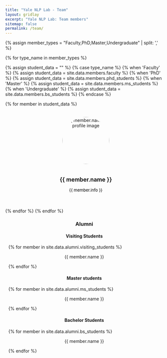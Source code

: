 ```yaml
---
title: "Yale NLP Lab - Team"
layout: gridlay
excerpt: "Yale NLP Lab: Team members"
sitemap: false
permalink: /team/
---
```

<style>
  .card {
      position: relative;
      width: 100%;
      height: 210pt;
      padding: 5px;
      border-radius: 8px;
      text-align: center;
      overflow: hidden;
      display: flex;
      flex-direction: column;
      margin-bottom: 20px;
  }

  .details-container {
      position: absolute;
      top: 0;
      left: 0;
      width: 100%;
      height: 100%;
      background-color: rgba(255, 140, 0, 0.95);
      z-index: 10;
      color: white;
      padding: 10px;
      opacity: 0;
      transition: all 0.5s cubic-bezier(0.68, -0.55, 0.27, 1.55);
      display: flex;
      flex-direction: column;

      transform: translateY(-100%); 
      max-height: 0;
      overflow: hidden;
  }

  .details-container.active {
      opacity: 1;
      transform: translateY(0);
      max-height: 210pt;
  }

  .details-container h2, .card-body h2 {
      text-align: center;
      font-size: large;
      font-weight: 600;
  }

  .details-container p, .card-body p {
      text-align: center;
      font-size: small;
  }

  .avatar {
      width: 150px;
      height: 150px;
      margin: 0 auto;
      overflow: hidden;
      border-radius: 50%;
      display: flex;
      align-items: center;   /* Vertically centers the content */
      justify-content: center;   /* Horizontally centers the content */
      overflow: hidden;
  }
  
  .avatar img {
    width: 100%;
    height: 100%;
    object-fit: cover;   /* This ensures the image will cover its parent without being stretched */
    border-radius: 50%;
    object-fit: cover;   /* Ensures the image covers its parent without being stretched */
    object-position: center;
  }

  .card-body {
      color: black;
  }

  .icons {
      display: flex;
      justify-content: center;
  }

  .icon {
      width: 24px;
      height: 24px;
      fill: white;
  }

  ul.no-indent {
    margin-left: 0;
    padding-left: 1em;
    text-align: left;
  }
  ul.no-indent li {
    margin: 0;
    style="text-align:left"
  }
</style>

<script>
  document.addEventListener("DOMContentLoaded", function() {
    const cards = document.querySelectorAll(".card");
    
    cards.forEach(card => {
      card.addEventListener("mouseenter", function() {
        const details = this.querySelector(".details-container");
        if (details) {
          details.classList.add("active");
        }
      });

      card.addEventListener("mouseleave", function() {
        const details = this.querySelector(".details-container");
        if (details) {
          details.classList.remove("active");
        }
      });
    });
  });
</script>

<link rel="stylesheet" href="https://cdnjs.cloudflare.com/ajax/libs/font-awesome/5.15.3/css/all.min.css">
<link rel="stylesheet" href="https://cdn.jsdelivr.net/gh/jpswalsh/academicons@1/css/academicons.min.css">
<link rel="stylesheet" href="https://maxcdn.bootstrapcdn.com/bootstrap/3.3.7/css/bootstrap.min.css">


<div class="row">
{% assign member_types = "Faculty,PhD,Master,Undergraduate" | split: ',' %}

{% for type_name in member_types %}

{% assign student_data = "" %}
{% case type_name %}
  {% when 'Faculty' %}
    {% assign student_data = site.data.members.faculty %}
  {% when 'PhD' %}
    {% assign student_data = site.data.members.phd_students %}
  {% when 'Master' %}
    {% assign student_data = site.data.members.ms_students %}
  {% when 'Undergraduate' %}
    {% assign student_data = site.data.members.bs_students %}
{% endcase %}

{% for member in student_data %}
<div class="col-lg-3 col-md-4 col-sm-6 col-xs-12 mb-4">
<div class="card">
<div class="details-container">
  <h2>{{ member.name }}</h2>
  <div class="icons">
  {% if member.homepage %}
  <a href="{{ member.homepage }}"><i class="fas fa-home pr-1 icon" style="color: white;"></i></a>
  {% endif %}
  {% if member.github %}
  <a href="{{ member.github }}"><i class="fab fa-github icon" style="color: white;"></i></a>
  {% endif %}
  {% if member.google_scholar %}
  <a href="{{ member.google_scholar }}"><i class="ai ai-google-scholar ai-lg icon" style="color: white;"></i></a>
  {% endif %}
  {% if member.twitter %}
  <a href="{{ member.twitter }}"><i class="fab fa-twitter icon" style="color: white;"></i></a>
  {% endif %}
  </div>

  <ul style="overflow: hidden" class="no-indent">
  {% if member.interests %}  
      {% for interest in (member.interests) %}
            <li> {{ interest }} </li>
      {% endfor %}
  {% endif %}  
  </ul>
</div>

  <figure class="flex-col bg-base-100">
  <div class="avatar inline-flex place-content-center place-items-start rounded-full bg-gradient-to-r from-cyan-500 to-blue-500">
  <img src="{{ site.url }}{{ site.baseurl }}/images/teampic/{{ member.photo }}" alt="{{ member.name }} profile image" class="w-full h-auto rounded-full" />
  </div>
  </figure>
  <div class="card-body">
  <h2>{{ member.name }}</h2>
  <p>{{ member.info }}</p>
  </div>
</div>
</div>
{% endfor %}
{% endfor %}
</div>


<div class="row" style="margin-bottom: 50px; margin-left: 10px; margin-right: 10px">
<h3 style="text-align: center;"> Alumni </h3>

<div class="col-sm-4 clearfix">
<h4 style="text-align: center;">Visiting Students</h4>
{% for member in site.data.alumni.visiting_students %}
<p style="text-align: center;">
{{ member.name }}
</p>
{% endfor %}
</div>

<div class="col-sm-4 clearfix">
<h4 style="text-align: center;">Master students</h4>
{% for member in site.data.alumni.ms_students %}
<p style="text-align: center;">
{{ member.name }}
</p>
{% endfor %}
</div>

<div class="col-sm-4 clearfix">
<h4 style="text-align: center;">Bachelor Students</h4>
{% for member in site.data.alumni.bs_students %}
<p style="text-align: center;">
{{ member.name }}
</p>
{% endfor %}
</div>

</div>